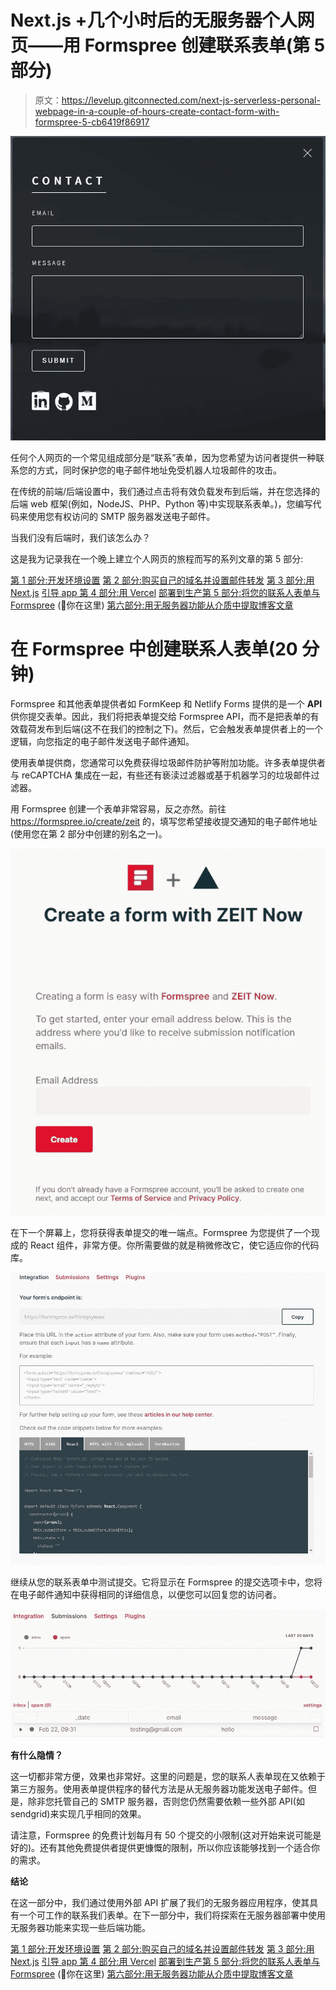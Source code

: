 # Next.js +几个小时后的无服务器个人网页——用 Formspree 创建联系表单(第 5 部分)

> 原文：<https://levelup.gitconnected.com/next-js-serverless-personal-webpage-in-a-couple-of-hours-create-contact-form-with-formspree-5-cb6419f86917>

![](img/9a31b27f1fc713562fd0e64a8e9d3f2a.png)

任何个人网页的一个常见组成部分是“联系”表单，因为您希望为访问者提供一种联系您的方式，同时保护您的电子邮件地址免受机器人垃圾邮件的攻击。

在传统的前端/后端设置中，我们通过点击将有效负载发布到后端，并在您选择的后端 web 框架(例如，NodeJS、PHP、Python 等)中实现联系表单。)，您编写代码来使用您有权访问的 SMTP 服务器发送电子邮件。

当我们没有后端时，我们该怎么办？

这是我为记录我在一个晚上建立个人网页的旅程而写的系列文章的第 5 部分:

[第 1 部分:开发环境设置](https://jeremy-chan.medium.com/creating-a-personal-webpage-from-scratch-in-2021-development-environment-part-1-b0b45396da00)
[第 2 部分:购买自己的域名并设置邮件转发](https://jeremy-chan.medium.com/creating-a-personal-webpage-from-scratch-in-a-couple-of-hours-getting-a-domain-name-and-email-73a462a4c183) [第 3 部分:用 Next.js](https://jeremy-chan.medium.com/next-js-serverless-personal-webpage-in-a-couple-of-hours-bootstrapping-the-app-with-next-js-b87d468f9cdc) [引导 app 第 4 部分:用 Vercel](https://jeremy-chan.medium.com/next-js-serverless-personal-webpage-in-a-couple-of-hours-deploying-to-production-with-vercel-b35fe5daeaa7) [](https://jeremy-chan.medium.com/next-js-serverless-personal-webpage-in-a-couple-of-hours-deploying-to-production-with-vercel-b35fe5daeaa7) [部署到生产第 5 部分:将您的联系人表单与 Formspree](https://jeremy-chan.medium.com/next-js-serverless-personal-webpage-in-a-couple-of-hours-create-contact-form-with-formspree-5-cb6419f86917) (📍你在这里) [](https://jeremy-chan.medium.com/next-js-serverless-personal-webpage-in-a-couple-of-hours-create-contact-form-with-formspree-5-cb6419f86917) [第六部分:用无服务器功能从介质中提取博客文章](https://jeremy-chan.medium.com/next-js-serverless-personal-webpage-in-a-couple-of-hours-pull-medium-posts-w-serverless-func-6-65855599509d)

# 在 Formspree 中创建联系人表单(20 分钟)

Formspree 和其他表单提供者如 FormKeep 和 Netlify Forms 提供的是一个 **API** 供你提交表单。因此，我们将把表单提交给 Formspree API，而不是把表单的有效载荷发布到后端(这不在我们的控制之下)。然后，它会触发表单提供者上的一个逻辑，向您指定的电子邮件发送电子邮件通知。

使用表单提供商，您通常可以免费获得垃圾邮件防护等附加功能。许多表单提供者与 reCAPTCHA 集成在一起，有些还有亵渎过滤器或基于机器学习的垃圾邮件过滤器。

用 Formspree 创建一个表单非常容易，反之亦然。前往 https://formspree.io/create/zeit 的，填写您希望接收提交通知的电子邮件地址(使用您在第 2 部分中创建的别名之一)。

![](img/22a45362a04144a525573b3b8feed83b.png)

在下一个屏幕上，您将获得表单提交的唯一端点。Formspree 为您提供了一个现成的 React 组件，非常方便。你所需要做的就是稍微修改它，使它适应你的代码库。

![](img/ac48202ac757ea60f1283e3eabc48a3e.png)

继续从您的联系表单中测试提交。它将显示在 Formspree 的提交选项卡中，您将在电子邮件通知中获得相同的详细信息，以便您可以回复您的访问者。

![](img/13901fb1c0284ba35d5f133c9d52e149.png)

**有什么隐情？**

这一切都非常方便，效果也非常好。这里的问题是，您的联系人表单现在又依赖于第三方服务。使用表单提供程序的替代方法是从无服务器功能发送电子邮件。但是，除非您托管自己的 SMTP 服务器，否则您仍然需要依赖一些外部 API(如 sendgrid)来实现几乎相同的效果。

请注意，Formspree 的免费计划每月有 50 个提交的小限制(这对开始来说可能是好的)。还有其他免费提供者提供更慷慨的限制，所以你应该能够找到一个适合你的需求。

**结论**

在这一部分中，我们通过使用外部 API 扩展了我们的无服务器应用程序，使其具有一个可工作的联系我们表单。在下一部分中，我们将探索在无服务器部署中使用无服务器功能来实现一些后端功能。

[第 1 部分:开发环境设置](https://jeremy-chan.medium.com/creating-a-personal-webpage-from-scratch-in-2021-development-environment-part-1-b0b45396da00)
[第 2 部分:购买自己的域名并设置邮件转发](https://jeremy-chan.medium.com/creating-a-personal-webpage-from-scratch-in-a-couple-of-hours-getting-a-domain-name-and-email-73a462a4c183) [第 3 部分:用 Next.js](https://jeremy-chan.medium.com/next-js-serverless-personal-webpage-in-a-couple-of-hours-bootstrapping-the-app-with-next-js-b87d468f9cdc) [引导 app 第 4 部分:用 Vercel](https://jeremy-chan.medium.com/next-js-serverless-personal-webpage-in-a-couple-of-hours-deploying-to-production-with-vercel-b35fe5daeaa7) [](https://jeremy-chan.medium.com/next-js-serverless-personal-webpage-in-a-couple-of-hours-deploying-to-production-with-vercel-b35fe5daeaa7) [部署到生产第 5 部分:将您的联系人表单与 Formspree](https://jeremy-chan.medium.com/next-js-serverless-personal-webpage-in-a-couple-of-hours-create-contact-form-with-formspree-5-cb6419f86917) (📍你在这里) [](https://jeremy-chan.medium.com/next-js-serverless-personal-webpage-in-a-couple-of-hours-create-contact-form-with-formspree-5-cb6419f86917) [第六部分:用无服务器功能从介质中提取博客文章](https://jeremy-chan.medium.com/next-js-serverless-personal-webpage-in-a-couple-of-hours-pull-medium-posts-w-serverless-func-6-65855599509d)